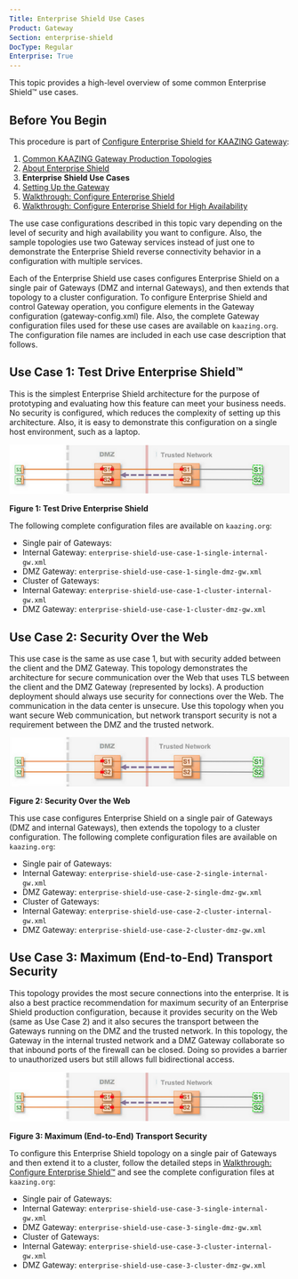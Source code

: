 ```yaml
---
Title: Enterprise Shield Use Cases
Product: Gateway
Section: enterprise-shield
DocType: Regular
Enterprise: True
---
```


This topic provides a high-level overview of some common Enterprise Shield™ use cases.

Before You Begin
--------------------------------------

This procedure is part of [Configure Enterprise Shield for KAAZING Gateway](o_enterprise_shield_checklist.md):

1.  [Common KAAZING Gateway Production Topologies](../admin-reference/c_topologies.md#enterprise-shield--)
2.  [About Enterprise Shield](o_enterprise_shield_checklist.md#about-enterprise-shield)
3.  **Enterprise Shield Use Cases**
4.  [Setting Up the Gateway](../about/setup-guide.md)
5.  [Walkthrough: Configure Enterprise Shield](p_enterprise_shield_config.md)
6.  [Walkthrough: Configure Enterprise Shield for High Availability](p_enterprise_shield_cluster.md)

The use case configurations described in this topic vary depending on the level of security and high availability you want to configure. Also, the sample topologies use two Gateway services instead of just one to demonstrate the Enterprise Shield reverse connectivity behavior in a configuration with multiple services.

Each of the Enterprise Shield use cases configures Enterprise Shield on a single pair of Gateways (DMZ and internal Gateways), and then extends that topology to a cluster configuration. To configure Enterprise Shield and control Gateway operation, you configure elements in the Gateway configuration (gateway-config.xml) file. Also, the complete Gateway configuration files used for these use cases are available on `kaazing.org`. The configuration file names are included in each use case description that follows.

Use Case 1: Test Drive Enterprise Shield™
------------------------------------------------------------------

This is the simplest Enterprise Shield architecture for the purpose of prototyping and evaluating how this feature can meet your business needs. No security is configured, which reduces the complexity of setting up this architecture. Also, it is easy to demonstrate this configuration on a single host environment, such as a laptop.

![Use Case 1: Test Drive Enterprise Shield](../images/es_usecase3.png)

**Figure 1: Test Drive Enterprise Shield**

The following complete configuration files are available on `kaazing.org`:

-   Single pair of Gateways:
  -   Internal Gateway: `enterprise-shield-use-case-1-single-internal-gw.xml`
  -   DMZ Gateway: `enterprise-shield-use-case-1-single-dmz-gw.xml`
-   Cluster of Gateways:
  -   Internal Gateway: `enterprise-shield-use-case-1-cluster-internal-gw.xml`
  -   DMZ Gateway: `enterprise-shield-use-case-1-cluster-dmz-gw.xml`

Use Case 2: Security Over the Web
--------------------------------------------------------

This use case is the same as use case 1, but with security added between the client and the DMZ Gateway. This topology demonstrates the architecture for secure communication over the Web that uses TLS between the client and the DMZ Gateway (represented by locks). A production deployment should always use security for connections over the Web.  The communication in the data center is unsecure. Use this topology when you want secure Web communication, but network transport security is not a requirement between the DMZ and the trusted network.

![Use Case 2: Security Over the We](../images/es_usecase2.png)

**Figure 2: Security Over the Web**

This use case configures Enterprise Shield on a single pair of Gateways (DMZ and internal Gateways), then extends the topology to a cluster configuration. The following complete configuration files are available on `kaazing.org`:

-   Single pair of Gateways:
  -   Internal Gateway: `enterprise-shield-use-case-2-single-internal-gw.xml`
  -   DMZ Gateway: `enterprise-shield-use-case-2-single-dmz-gw.xml`
-   Cluster of Gateways:
  -   Internal Gateway: `enterprise-shield-use-case-2-cluster-internal-gw.xml`
  -   DMZ Gateway: `enterprise-shield-use-case-2-cluster-dmz-gw.xml`

Use Case 3: Maximum (End-to-End) Transport Security
--------------------------------------------------------------------------

This topology provides the most secure connections into the enterprise. It is also a best practice recommendation for maximum security of an Enterprise Shield production configuration, because it provides security on the Web (same as Use Case 2) and it also secures the transport between the Gateways running on the DMZ and the trusted network. In this topology, the Gateway in the internal trusted network and a DMZ Gateway collaborate so that inbound ports of the firewall can be closed. Doing so provides a barrier to unauthorized users but still allows full bidirectional access.

![Use Case 3: Maximum (End-to-End) Transport Security](../images/es_usecase3.png)

**Figure 3: Maximum (End-to-End) Transport Security**

To configure this Enterprise Shield topology on a single pair of Gateways and then extend it to a cluster, follow the detailed steps in [Walkthrough: Configure Enterprise Shield™](p_enterprise_shield_config.md) and see the complete configuration files at `kaazing.org`:

-   Single pair of Gateways:
  -   Internal Gateway: `enterprise-shield-use-case-3-single-internal-gw.xml`
  -   DMZ Gateway: `enterprise-shield-use-case-3-single-dmz-gw.xml`
-   Cluster of Gateways:
  -   Internal Gateway: `enterprise-shield-use-case-3-cluster-internal-gw.xml`
  -   DMZ Gateway: `enterprise-shield-use-case-3-cluster-dmz-gw.xml`
